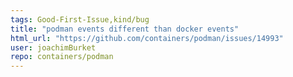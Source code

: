 ```yaml
---
tags: Good-First-Issue,kind/bug
title: "podman events different than docker events"
html_url: "https://github.com/containers/podman/issues/14993"
user: joachimBurket
repo: containers/podman
---
```



